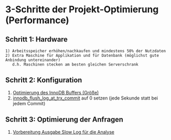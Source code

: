 # 3-Schritte der Projekt-Optimierung (Performance) 

## Schritt 1: Hardware 

```
1) Arbeitsspeicher erhöhen/nachkaufen und mindestens 50% der Nutzdaten 
2) Extra Maschine für Applikation und für Datenbank (möglichst gute Anbindung untereinander)
   d.h. Maschinen stecken am besten gleichen Serverschrank 
```

## Schritt 2: Konfiguration 

  1. [Optimierung des InnoDB Buffers (Größe)](innodb/innodb.md) 
  1. [innodb_flush_log_at_trx_commit](innodb/innodb.md) auf 0 setzen (jede Sekunde statt bei jedem Commit) 

## Schritt 3: Optimierung der Anfragen 

  1. [Vorbereitung Ausgabe Slow Log für die Analyse](slow-query-log.md)
